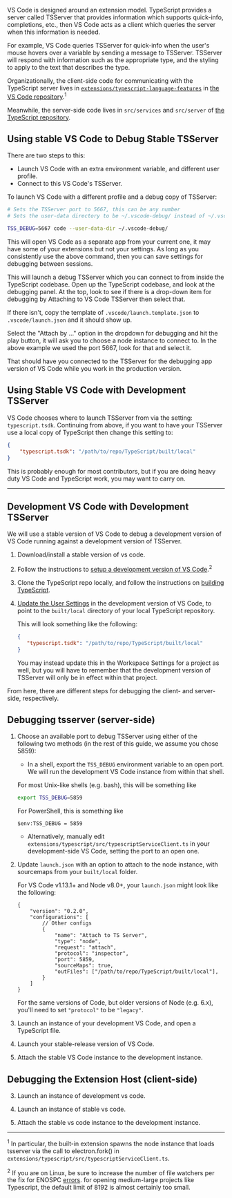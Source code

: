 VS Code is designed around an extension model. TypeScript provides a server called TSServer that provides information which supports quick-info, completions, etc., then VS Code acts as a client which queries the server when this information is needed. 

For example, VS Code queries TSServer for quick-info when the user's mouse hovers over a variable by sending a message to TSServer. TSServer will respond with information such as the appropriate type, and the styling to apply to the text that describes the type.

Organizationally, the client-side code for communicating with the TypeScript server lives in [`extensions/typescript-language-features`](https://github.com/Microsoft/vscode/tree/master/extensions/typescript-language-features) in [the VS Code repository](https://github.com/Microsoft/vscode).<sup>1</sup>

Meanwhile, the server-side code lives in `src/services` and `src/server` of [the TypeScript repository](https://github.com/Microsoft/TypeScript).

## Using stable VS Code to Debug Stable TSServer

There are two steps to this:

- Launch VS Code with an extra environment variable, and different user profile.
- Connect to this VS Code's TSServer.

To launch VS Code with a different profile and a debug copy of TSServer:

```sh
# Sets the TSServer port to 5667, this can be any number
# Sets the user-data directory to be ~/.vscode-debug/ instead of ~/.vscode/ 

TSS_DEBUG=5667 code --user-data-dir ~/.vscode-debug/
```

This will open VS Code as a separate app from your current one, it may have some of your extensions but not your settings. As long as you consistently use the above command, then you can save settings for debugging between sessions.

This will launch a debug TSServer which you can connect to from inside the TypeScript codebase. Open up the TypeScript codebase, and look at the debugging panel. At the top, look to see if there is a drop-down item for debugging by Attaching to VS Code TSServer then select that.

If there isn't, copy the template of `.vscode/launch.template.json` to `.vscode/launch.json` and it should show up.

Select the "Attach by ..." option in the dropdown for debugging and hit the play button, it will ask you to choose a node instance to connect to. In the above example we used the port 5667, look for that and select it.

That should have you connected to the TSServer for the debugging app version of VS Code while you work in the production version.

## Using Stable VS Code with Development TSServer


VS Code chooses where to launch TSServer from via the setting: `typescript.tsdk`. Continuing from above, if you want to have your TSServer use a local copy of TypeScript then change this setting to:

```json
{
    "typescript.tsdk": "/path/to/repo/TypeScript/built/local"
}
```

This is probably enough for most contributors, but if you are doing heavy duty VS Code and TypeScript work, you may want to carry on.

---

## Development VS Code with Development TSServer

We will use a stable version of VS Code to debug a development version of VS Code running against a development version of TSServer.

1. Download/install a stable version of vs code.
2. Follow the instructions to [setup a development version of VS Code](https://github.com/Microsoft/vscode/wiki/How-to-Contribute).<sup>2</sup>
3. Clone the TypeScript repo locally, and follow the instructions on [building TypeScript](https://github.com/Microsoft/TypeScript#building).
4. [Update the User Settings](https://code.visualstudio.com/docs/languages/typescript#_using-newer-typescript-versions) in the development version of VS Code, to point to the `built/local` directory of your local TypeScript repository.

   This will look something like the following:

   ```json
   {
      "typescript.tsdk": "/path/to/repo/TypeScript/built/local"
   }
   ```

   You may instead update this in the Workspace Settings for a project as well, but you will have to remember that the development version of TSServer will only be in effect within that project.

From here, there are different steps for debugging the client- and server-side, respectively.

## Debugging tsserver (server-side)

1. Choose an available port to debug TSServer using either of the following two methods (in the rest of this guide, we assume you chose 5859):
    * In a shell, export the `TSS_DEBUG` environment variable to an open port. We will run the development VS Code instance from within that shell.

    For most Unix-like shells (e.g. bash), this will be something like

    ```sh
    export TSS_DEBUG=5859
    ```

    For PowerShell, this is something like

    ```posh
    $env:TSS_DEBUG = 5859
    ```

    * Alternatively, manually edit `extensions/typescript/src/typescriptServiceClient.ts` in your development-side VS Code, setting the port to an open one.

2. Update `launch.json` with an option to attach to the node instance, with sourcemaps from your `built/local` folder.

   For VS Code v1.13.1+ and Node v8.0+, your `launch.json` might look like the following:

   ```json5
   {
       "version": "0.2.0",
       "configurations": [
           // Other configs
           {
               "name": "Attach to TS Server",
               "type": "node",
               "request": "attach",
               "protocol": "inspector",
               "port": 5859,
               "sourceMaps": true,
               "outFiles": ["/path/to/repo/TypeScript/built/local"],
           }
       ]
   }
   ```
   
   For the same versions of Code, but older versions of Node (e.g. 6.x), you'll need to set `"protocol"` to be `"legacy"`.

3. Launch an instance of your development VS Code, and open a TypeScript file.
4. Launch your stable-release version of VS Code.
5. Attach the stable VS Code instance to the development instance.

## Debugging the Extension Host (client-side)

3) Launch an instance of development vs code.

4) Launch an instance of stable vs code.

5) Attach the stable vs code instance to the development instance.


---
<sup>1</sup> In particular, the built-in extension spawns the node instance that loads tsserver via the call to electron.fork() in `extensions/typescript/src/typescriptServiceClient.ts`.

<sup>2</sup> If you are on Linux, be sure to increase the number of file watchers per the fix for ENOSPC [errors](https://github.com/Microsoft/vscode/wiki/How-to-Contribute#incremental-build). for opening medium-large projects like Typescript, the default limit of 8192 is almost certainly too small.
